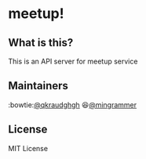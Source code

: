 # meetup!

## What is this?

This is an API server for meetup service

## Maintainers

:bowtie:[@qkraudghgh](https://github.com/qkraudghgh)
:laughing:[@mingrammer](https://github.com/mingrammer)

## License

MIT License
